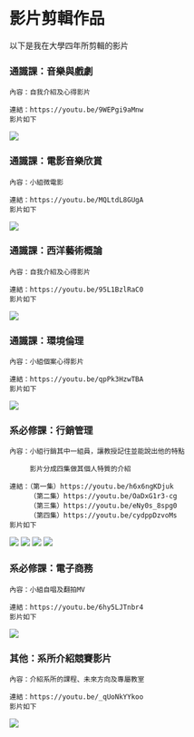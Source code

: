 # 影片剪輯作品

以下是我在大學四年所剪輯的影片

### 通識課：音樂與戲劇

    內容：自我介紹及心得影片 
    
    連結：https://youtu.be/9WEPgi9aMnw
    影片如下
[![](https://res.cloudinary.com/marcomontalbano/image/upload/v1681732492/video_to_markdown/images/youtube--9WEPgi9aMnw-c05b58ac6eb4c4700831b2b3070cd403.jpg)](https://youtu.be/9WEPgi9aMnw "")
    
    
### 通識課：電影音樂欣賞

    內容：小組微電影 
    
    連結：https://youtu.be/MQLtdL8GUgA
    影片如下
[![](https://res.cloudinary.com/marcomontalbano/image/upload/v1681732463/video_to_markdown/images/youtube--MQLtdL8GUgA-c05b58ac6eb4c4700831b2b3070cd403.jpg)](https://youtu.be/MQLtdL8GUgA "")


### 通識課：西洋藝術概論

    內容：自我介紹及心得影片 
    
    連結：https://youtu.be/95L1BzlRaC0
    影片如下    
[![](https://res.cloudinary.com/marcomontalbano/image/upload/v1681732541/video_to_markdown/images/youtube--95L1BzlRaC0-c05b58ac6eb4c4700831b2b3070cd403.jpg)](https://youtu.be/95L1BzlRaC0 "")    


### 通識課：環境倫理

    內容：小組個案心得影片 
    
    連結：https://youtu.be/qpPk3HzwTBA
    影片如下    
[![](https://res.cloudinary.com/marcomontalbano/image/upload/v1681732560/video_to_markdown/images/youtube--qpPk3HzwTBA-c05b58ac6eb4c4700831b2b3070cd403.jpg)](https://youtu.be/qpPk3HzwTBA "")    


### 系必修課：行銷管理

    內容：小組行銷其中一組員，讓教授記住並能說出他的特點
    
         影片分成四集做其個人特質的介紹
    
    連結：（第一集）https://youtu.be/h6x6ngKDjuk
         （第二集）https://youtu.be/OaDxG1r3-cg
         （第三集）https://youtu.be/eNy0s_8spg0
         （第四集）https://youtu.be/cydppDzvoMs
    影片如下    
[![](https://res.cloudinary.com/marcomontalbano/image/upload/v1681733341/video_to_markdown/images/youtube--h6x6ngKDjuk-c05b58ac6eb4c4700831b2b3070cd403.jpg)](https://youtu.be/h6x6ngKDjuk "")
[![](https://res.cloudinary.com/marcomontalbano/image/upload/v1681733497/video_to_markdown/images/youtube--OaDxG1r3-cg-c05b58ac6eb4c4700831b2b3070cd403.jpg)](https://youtu.be/OaDxG1r3-cg "")
[![](https://res.cloudinary.com/marcomontalbano/image/upload/v1681733605/video_to_markdown/images/youtube--eNy0s_8spg0-c05b58ac6eb4c4700831b2b3070cd403.jpg)](https://youtu.be/eNy0s_8spg0 "")
[![](https://res.cloudinary.com/marcomontalbano/image/upload/v1681733626/video_to_markdown/images/youtube--cydppDzvoMs-c05b58ac6eb4c4700831b2b3070cd403.jpg)](https://youtu.be/cydppDzvoMs "")


### 系必修課：電子商務

    內容：小組自唱及翻拍MV 
    
    連結：https://youtu.be/6hy5LJTnbr4
    影片如下    
[![](https://res.cloudinary.com/marcomontalbano/image/upload/v1681732575/video_to_markdown/images/youtube--6hy5LJTnbr4-c05b58ac6eb4c4700831b2b3070cd403.jpg)](https://youtu.be/6hy5LJTnbr4 "") 


### 其他：系所介紹競賽影片

    內容：介紹系所的課程、未來方向及專屬教室 
    
    連結：https://youtu.be/_qUoNkYYkoo
    影片如下    
[![](https://res.cloudinary.com/marcomontalbano/image/upload/v1681732590/video_to_markdown/images/youtube--_qUoNkYYkoo-c05b58ac6eb4c4700831b2b3070cd403.jpg)](https://youtu.be/_qUoNkYYkoo "")
